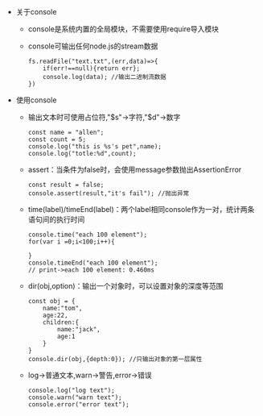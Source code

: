 + 关于console
  + console是系统内置的全局模块，不需要使用require导入模块
  + console可输出任何node.js的stream数据

        fs.readFile("text.txt",(err,data)=>{
            if(err!==null){return err};
            console.log(data); //输出二进制流数据
        })
+ 使用console
  + 输出文本时可使用占位符,"$s"->字符,"$d"->数字

        const name = "allen";
        const count = 5;
        console.log("this is %s's pet",name);
        console.log("totle:%d",count);
  + assert：当条件为false时，会使用message参数抛出AssertionError

        const result = false;
        console.assert(result,"it's fail"); //抛出异常
  + time(label)/timeEnd(label)：两个label相同console作为一对，统计两条语句间的执行时间

        console.time("each 100 element");
        for(var i =0;i<100;i++){

        }
        console.timeEnd("each 100 element");
        // print->each 100 element: 0.460ms
  + dir(obj,option)：输出一个对象时，可以设置对象的深度等范围

        const obj = {
            name:"tom",
            age:22,
            children:{
                name:"jack",
                age:1
            }
        }
        console.dir(obj,{depth:0}); //只输出对象的第一层属性
  + log->普通文本,warn->警告,error->错误

        console.log("log text");
        console.warn("warn text");
        console.error("error text");